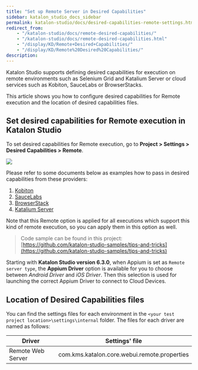```yaml
---
title: "Set up Remote Server in Desired Capabilities" 
sidebar: katalon_studio_docs_sidebar
permalink: katalon-studio/docs/desired-capabilities-remote-settings.html 
redirect_from:
    - "/katalon-studio/docs/remote-desired-capabilities/"
    - "/katalon-studio/docs/remote-desired-capabilities.html"
    - "/display/KD/Remote+Desired+Capabilities/"
    - "/display/KD/Remote%20Desired%20Capabilities/"
description:
---
```


Katalon Studio supports defining desired capabilities for execution on remote environments such as Selenium Grid and Katalium Server or cloud services such as Kobiton, SauceLabs or BrowserStacks. 

This article shows you how to configure desired capabilities for Remote execution and the location of desired capabilities files.

## Set desired capabilities for Remote execution in Katalon Studio 

To set desired capabilities for Remote execution, go to **Project > Settings > Desired Capabilities > Remote**.





![](https://github.com/katalon-studio/docs-images/raw/master/katalon-studio/docs/remote-desired-capabilities/Remote-desired-capabilities.png)

Please refer to some documents below as examples how to pass in desired capabilities from these providers:

1. [Kobiton](https://docs.katalon.com/katalon-studio/docs/desired-capabilities-for-kobiton-devices.html)
2. [SauceLabs](/display/KD/SauceLabs+Integration)
3. [BrowserStack](/display/KD/BrowserStack+Integration)
4. [Katalium Server](https://docs.katalon.com/katalium-server/docs/katalium-server-katalon-studio-remote-machine.html)

Note that this Remote option is applied for all executions which support this kind of remote execution, so you can apply them in this option as well.

> Code sample can be found in this project: [https://github.com/katalon-studio-samples/tips-and-tricks](https://github.com/katalon-studio-samples/tips-and-tricks)

Starting with **Katalon Studio version 6.3.0**, when Appium is set as `Remote server type`,  the **Appium Driver** option is available for you to choose between *Android Driver* and *iOS Driver*.
Then this selection is used for launching the correct Appium Driver to connect to Cloud Devices.



## Location of Desired Capabilities files

You can find the settings files for each environment in the `<your test project location>\settings\internal` folder. The files for each driver are named as follows:

| Driver | Settings' file |
| --- | --- |
| Remote Web Server| com.kms.katalon.core.webui.remote.properties |